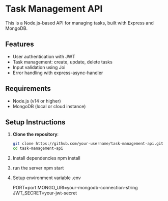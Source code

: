 # Task Management API

This is a Node.js-based API for managing tasks, built with Express and MongoDB.

## Features

- User authentication with JWT
- Task management: create, update, delete tasks
- Input validation using Joi
- Error handling with express-async-handler

## Requirements

- Node.js (v14 or higher)
- MongoDB (local or cloud instance)

## Setup Instructions

1. **Clone the repository**:
   ```bash
   git clone https://github.com/your-username/task-management-api.git
   cd task-management-api

2. Install dependencies
   npm install
   
4. run the server
   npm start

5. Setup environment variable .env
   
   PORT=port
   MONGO_URI=your-mongodb-connection-string
   JWT_SECRET=your-jwt-secret
